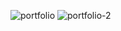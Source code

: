 ![portfolio](https://user-images.githubusercontent.com/95613274/184717531-4bf8297f-26d2-4a26-8c61-cae2d009e44d.png)
![portfolio-2](https://user-images.githubusercontent.com/95613274/184717551-fe2872de-d759-4f6f-874e-e3b71efa32e2.png)
